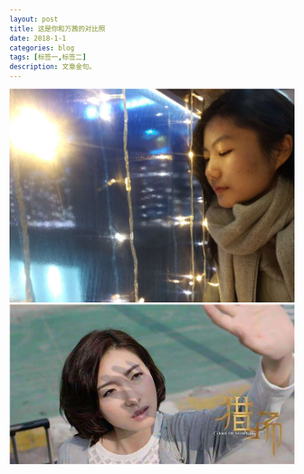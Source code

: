 ```yaml
---
layout: post
title: 这是你和万茜的对比照
date: 2018-1-1
categories: blog
tags: [标签一,标签二]
description: 文章金句。
---
```


![you](https://github.com/512524820/512524820.github.io/blob/master/_posts/img/you.jpg)  ![her](https://github.com/512524820/512524820.github.io/blob/master/_posts/img/her.jpg)















